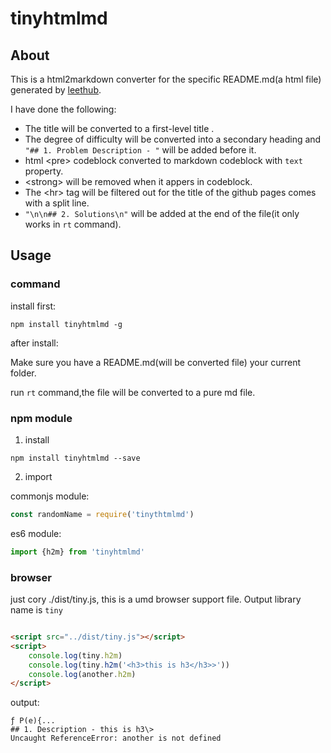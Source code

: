 # tinyhtmlmd

## About

This is a html2markdown converter for the specific README.md(a html file) generated by
[leethub](https://github.com/QasimWani/LeetHub).

I have done the following:

* The title will be converted to a first-level title .
* The degree of difficulty will be converted into a secondary heading and `"## 1. Problem Description - "` will be added
  before it.
* html \<pre> codeblock converted to markdown codeblock with `text` property.
* \<strong> will be removed when it appers in codeblock.
* The \<hr> tag will be filtered out for the title of the github pages comes with a split line.
* `"\n\n## 2. Solutions\n"` will be added at the end of the file(it only works in `rt` command).

## Usage

### command

install first:

```shell
npm install tinyhtmlmd -g
```

after install:

Make sure you have a README.md(will be converted file) your current folder.

run `rt` command,the file will be converted to a pure md file.

### npm module

1. install

```shell
npm install tinyhtmlmd --save
```

2. import

commonjs module:

```js
const randomName = require('tinythtmlmd')
```

es6 module:

```js
import {h2m} from 'tinyhtmlmd'
```

### browser

just cory ./dist/tiny.js, this is a umd browser support file. Output library name is `tiny`

```html

<script src="../dist/tiny.js"></script>
<script>
    console.log(tiny.h2m)
    console.log(tiny.h2m('<h3>this is h3</h3>>'))
    console.log(another.h2m)
</script>
```

output:

```text
ƒ P(e){...
## 1. Description - this is h3\>
Uncaught ReferenceError: another is not defined
```
